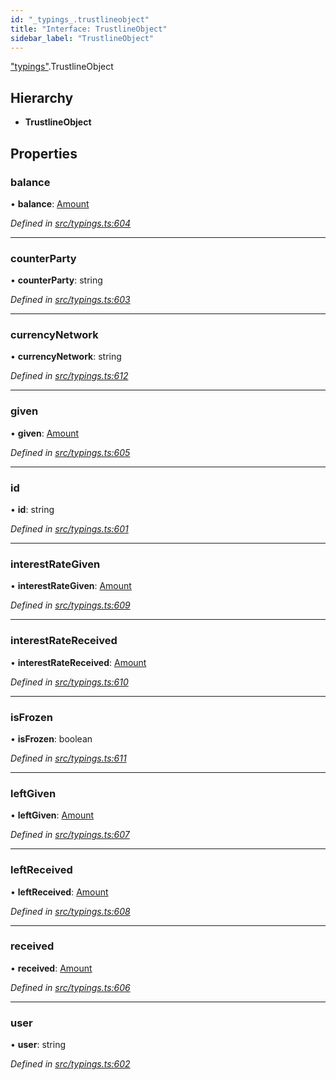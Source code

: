```yaml
---
id: "_typings_.trustlineobject"
title: "Interface: TrustlineObject"
sidebar_label: "TrustlineObject"
---
```


["typings"](../modules/_typings_.md).TrustlineObject

## Hierarchy

* **TrustlineObject**

## Properties

### balance

•  **balance**: [Amount](_typings_.amount.md)

*Defined in [src/typings.ts:604](https://github.com/trustlines-protocol/clientlib/blob/4830efe/src/typings.ts#L604)*

___

### counterParty

•  **counterParty**: string

*Defined in [src/typings.ts:603](https://github.com/trustlines-protocol/clientlib/blob/4830efe/src/typings.ts#L603)*

___

### currencyNetwork

•  **currencyNetwork**: string

*Defined in [src/typings.ts:612](https://github.com/trustlines-protocol/clientlib/blob/4830efe/src/typings.ts#L612)*

___

### given

•  **given**: [Amount](_typings_.amount.md)

*Defined in [src/typings.ts:605](https://github.com/trustlines-protocol/clientlib/blob/4830efe/src/typings.ts#L605)*

___

### id

•  **id**: string

*Defined in [src/typings.ts:601](https://github.com/trustlines-protocol/clientlib/blob/4830efe/src/typings.ts#L601)*

___

### interestRateGiven

•  **interestRateGiven**: [Amount](_typings_.amount.md)

*Defined in [src/typings.ts:609](https://github.com/trustlines-protocol/clientlib/blob/4830efe/src/typings.ts#L609)*

___

### interestRateReceived

•  **interestRateReceived**: [Amount](_typings_.amount.md)

*Defined in [src/typings.ts:610](https://github.com/trustlines-protocol/clientlib/blob/4830efe/src/typings.ts#L610)*

___

### isFrozen

•  **isFrozen**: boolean

*Defined in [src/typings.ts:611](https://github.com/trustlines-protocol/clientlib/blob/4830efe/src/typings.ts#L611)*

___

### leftGiven

•  **leftGiven**: [Amount](_typings_.amount.md)

*Defined in [src/typings.ts:607](https://github.com/trustlines-protocol/clientlib/blob/4830efe/src/typings.ts#L607)*

___

### leftReceived

•  **leftReceived**: [Amount](_typings_.amount.md)

*Defined in [src/typings.ts:608](https://github.com/trustlines-protocol/clientlib/blob/4830efe/src/typings.ts#L608)*

___

### received

•  **received**: [Amount](_typings_.amount.md)

*Defined in [src/typings.ts:606](https://github.com/trustlines-protocol/clientlib/blob/4830efe/src/typings.ts#L606)*

___

### user

•  **user**: string

*Defined in [src/typings.ts:602](https://github.com/trustlines-protocol/clientlib/blob/4830efe/src/typings.ts#L602)*
